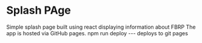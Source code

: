# Splash PAge

Simple splash page built using react displaying information about FBRP The app is hosted via GitHub pages.
npm run deploy --- deploys to git pages



